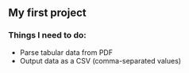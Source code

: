 ## My first project

### Things I need to do:
- Parse tabular data from PDF
- Output data as a CSV (comma-separated values)